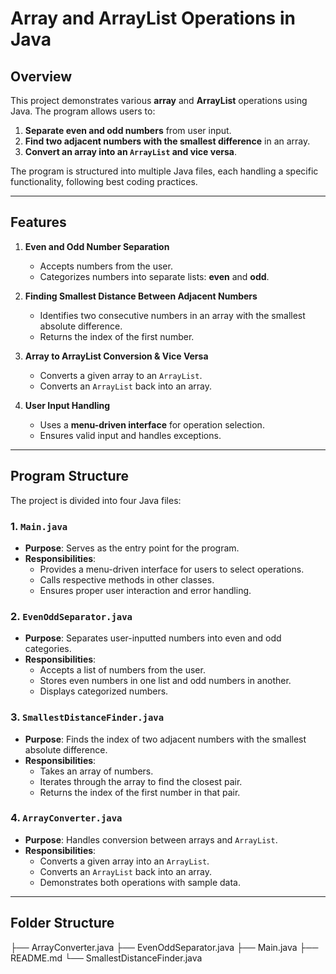 # Array and ArrayList Operations in Java

## Overview
This project demonstrates various **array** and **ArrayList** operations using Java. The program allows users to:
1. **Separate even and odd numbers** from user input.
2. **Find two adjacent numbers with the smallest difference** in an array.
3. **Convert an array into an `ArrayList` and vice versa**.

The program is structured into multiple Java files, each handling a specific functionality, following best coding practices.

---

## Features
1. **Even and Odd Number Separation**
   - Accepts numbers from the user.
   - Categorizes numbers into separate lists: **even** and **odd**.

2. **Finding Smallest Distance Between Adjacent Numbers**
   - Identifies two consecutive numbers in an array with the smallest absolute difference.
   - Returns the index of the first number.

3. **Array to ArrayList Conversion & Vice Versa**
   - Converts a given array to an `ArrayList`.
   - Converts an `ArrayList` back into an array.

4. **User Input Handling**
   - Uses a **menu-driven interface** for operation selection.
   - Ensures valid input and handles exceptions.

---

## Program Structure
The project is divided into four Java files:

### 1. `Main.java`
- **Purpose**: Serves as the entry point for the program.
- **Responsibilities**:
  - Provides a menu-driven interface for users to select operations.
  - Calls respective methods in other classes.
  - Ensures proper user interaction and error handling.

### 2. `EvenOddSeparator.java`
- **Purpose**: Separates user-inputted numbers into even and odd categories.
- **Responsibilities**:
  - Accepts a list of numbers from the user.
  - Stores even numbers in one list and odd numbers in another.
  - Displays categorized numbers.

### 3. `SmallestDistanceFinder.java`
- **Purpose**: Finds the index of two adjacent numbers with the smallest absolute difference.
- **Responsibilities**:
  - Takes an array of numbers.
  - Iterates through the array to find the closest pair.
  - Returns the index of the first number in that pair.

### 4. `ArrayConverter.java`
- **Purpose**: Handles conversion between arrays and `ArrayList`.
- **Responsibilities**:
  - Converts a given array into an `ArrayList`.
  - Converts an `ArrayList` back into an array.
  - Demonstrates both operations with sample data.

---

## Folder Structure
├── ArrayConverter.java
├── EvenOddSeparator.java
├── Main.java
├── README.md
└── SmallestDistanceFinder.java


